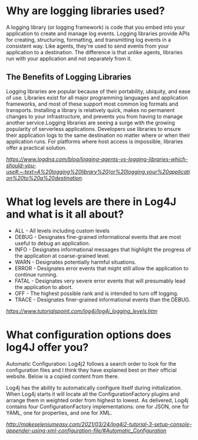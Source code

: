 # Why are logging libraries used?

A logging library (or logging framework) is code that you embed into your application to create and manage log events. Logging libraries provide APIs for creating, structuring, formatting, and transmitting log events in a consistent way. Like agents, they're used to send events from your application to a destination. The difference is that unlike agents, libraries run with your application and not separately from it.

## The Benefits of Logging Libraries
Logging libraries are popular because of their portability, ubiquity, and ease of use. Libraries exist for all major programming languages and application frameworks, and most of these support most common log formats and transports. Installing a library is relatively quick, makes no permanent changes to your infrastructure, and prevents you from having to manage another service.Logging libraries are seeing a surge with the growing popularity of serverless applications. Developers use libraries to ensure their application logs to the same destination no matter where or when their application runs. For platforms where host access is impossible, libraries offer a practical solution.

*https://www.logdna.com/blog/logging-agents-vs-logging-libraries-which-should-you-use#:~:text=A%20logging%20library%20(or%20logging,your%20application%20to%20a%20destination.*


# What log levels are there in Log4J and what is it all about?

* ALL - All levels including custom levels
* DEBUG - Designates fine-grained informational events that are most useful to debug an application.
* INFO - Designates informational messages that highlight the progress of the application at coarse-grained level.
* WARN - Designates potentially harmful situations.
* ERROR - Designates error events that might still allow the application to continue running.
* FATAL - Designates very severe error events that will presumably lead the application to abort.
* OFF - The highest possible rank and is intended to turn off logging.
* TRACE - 	Designates finer-grained informational events than the DEBUG.

*https://www.tutorialspoint.com/log4j/log4j_logging_levels.htm*


# What configuration options does log4J offer you?
Automatic Configuration: Log4j2 follows a search order to look for the configuration files and I think they have explained best on their official website. Below is a copied content from there.

Log4j has the ability to automatically configure itself during initialization. When Log4j starts it will locate all the ConfigurationFactory plugins and arrange them in weighted order from highest to lowest. As delivered, Log4j contains four ConfigurationFactory implementations: one for JSON, one for YAML, one for properties, and one for XML.

*http://makeseleniumeasy.com/2021/03/24/log4j2-tutorial-3-setup-console-appender-using-xml-configuration-file/#Automatic_Configuration*

